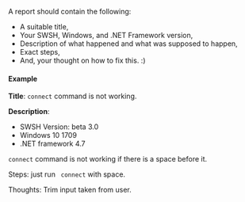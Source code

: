 A report should contain the following:

* A suitable title,
* Your SWSH, Windows, and .NET Framework version,
* Description of what happened and what was supposed to happen,
* Exact steps,
* And, your thought on how to fix this. :)

#### Example
**Title**: `connect` command is not working.

**Description**: 

* SWSH Version: beta 3.0
* Windows 10 1709 
* .NET framework 4.7

`connect` command is not working if there is a space before it.

Steps: just run ` connect` with space.

Thoughts: Trim input taken from user.
